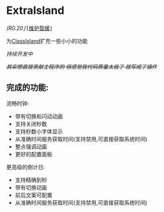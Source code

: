 # ExtraIsland
*⌈R0.20⌋* ⌈[维护暂缓](https://lipoly.ink/2024/announcement/)⌋

为[ClassIsland](https://classisland.tech/)扩充一些小小的功能

*持续开发中*

*~~其实想直接贡献主程序的 但感觉我代码质量太低了 就写成了插件~~*

## 完成的功能:
流畅时钟:
- 带有切换和闪动动画
- 支持关闭秒数
- 支持秒数小字体显示
- 从准确时间服务获取时间(支持禁用,可直接获取系统时间)
- 整点强调动画
- 更好的配置面板

更高级的倒计日:
- 支持精确到秒
- 带有切换动画
- 前后文案可配置
- 从准确时间服务获取时间(支持禁用,可直接获取系统时间)